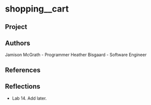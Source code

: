 # shopping__cart

## Project

## Authors

Jamison McGrath - Programmer
Heather Bisgaard - Software Engineer

## References

## Reflections

- Lab 14. Add later.
